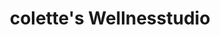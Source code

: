 ---
title: "colette's Wellnesstudio"
url: /schoenwalde-glien/colettes-wellnesstudio/
shop: Kosmetik
---